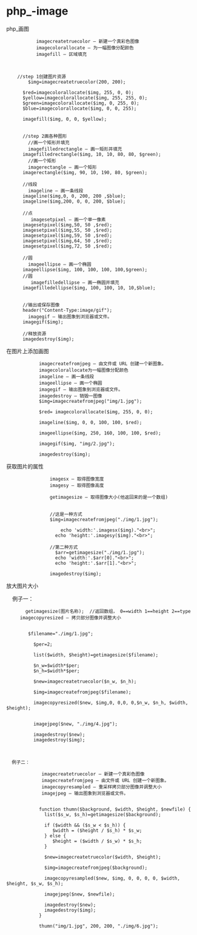 # php_-image
php_画图
              
               imagecreatetruecolor — 新建一个真彩色图像
               imagecolorallocate — 为一幅图像分配颜色
               imagefill — 区域填充
               
               

        //step 1创建图片资源
            $img=imagecreatetruecolor(200, 200);

          $red=imagecolorallocate($img, 255, 0, 0);
          $yellow=imagecolorallocate($img, 255, 255, 0);
          $green=imagecolorallocate($img, 0, 255, 0);
          $blue=imagecolorallocate($img, 0, 0, 255);

          imagefill($img, 0, 0, $yellow);


          //step 2画各种图形
            //画一个矩形并填充
            imagefilledrectangle — 画一矩形并填充
          imagefilledrectangle($img, 10, 10, 80, 80, $green);
            //画一个矩形
            imagerectangle — 画一个矩形
          imagerectangle($img, 90, 10, 190, 80, $green);

          //线段
            imageline — 画一条线段
          imageline($img,0, 0, 200, 200 ,$blue);
          imageline($img,200, 0, 0, 200, $blue);

          //点
             imagesetpixel — 画一个单一像素
          imagesetpixel($img,50, 50 ,$red);
          imagesetpixel($img,55, 50 ,$red);
          imagesetpixel($img,59, 50 ,$red);
          imagesetpixel($img,64, 50 ,$red);
          imagesetpixel($img,72, 50 ,$red);

          //圆
            imageellipse — 画一个椭圆
          imageellipse($img, 100, 100, 100, 100,$green);
          //圆
             imagefilledellipse — 画一椭圆并填充
          imagefilledellipse($img, 100, 100, 10, 10,$blue);
          
          
          //输出或保存图像
          header("Content-Type:image/gif");
            imagegif — 输出图象到浏览器或文件。
          imagegif($img);

          //释放资源
          imagedestroy($img);



 在图片上添加画图
 
             
              
                imagecreatefromjpeg — 由文件或 URL 创建一个新图象。
                imagecolorallocate为一幅图像分配颜色
                imageline — 画一条线段
                imageellipse — 画一个椭圆
                imagegif — 输出图象到浏览器或文件。
                imagedestroy — 销毁一图像
                $img=imagecreatefromjpeg("img/1.jpg");

                $red= imagecolorallocate($img, 255, 0, 0);

                imageline($img, 0, 0, 100, 100, $red);

                imageellipse($img, 250, 160, 100, 100, $red);

                imagegif($img, "img/2.jpg");

                imagedestroy($img);


获取图片的属性


                    imagesx — 取得图像宽度
                    imagesy — 取得图像高度

                    getimagesize — 取得图像大小(他返回来的是一个数组)
                    
                    
                    //这是一种方式
                    $img=imagecreatefromjpeg("./img/1.jpg");

                        echo 'width:'.imagesx($img)."<br>";
                      echo 'height:'.imagesy($img)."<br>";

                    //第二种方式
                      $arr=getimagesize("./img/1.jpg");
                      echo 'width:'.$arr[0]."<br>";
                      echo 'height:'.$arr[1]."<br>";

                    imagedestroy($img);



放大图片大小

     例子一：
 
    	   getimagesize(图片名称);  //返回数组， 0==width 1==height 2==type
         imagecopyresized — 拷贝部分图像并调整大小

            
            $filename="./img/1.jpg";

              $per=2;

              list($width, $height)=getimagesize($filename);

              $n_w=$width*$per;
              $n_h=$width*$per;

              $new=imagecreatetruecolor($n_w, $n_h);

              $img=imagecreatefromjpeg($filename);

              imagecopyresized($new, $img,0, 0,0, 0,$n_w, $n_h, $width, $height);


              imagejpeg($new, "./img/4.jpg");

              imagedestroy($new);
              imagedestroy($img);



      例子二：

                 imagecreatetruecolor — 新建一个真彩色图像
                 imagecreatefromjpeg — 由文件或 URL 创建一个新图象。
                 imagecopyresampled — 重采样拷贝部分图像并调整大小
                 imagejpeg — 输出图象到浏览器或文件。
                 
                 
                function thumn($background, $width, $height, $newfile) {
                  list($s_w, $s_h)=getimagesize($background);

                  if ($width && ($s_w < $s_h)) {
                     $width = ($height / $s_h) * $s_w;
                  } else {
                     $height = ($width / $s_w) * $s_h;
                  }

                  $new=imagecreatetruecolor($width, $height);

                  $img=imagecreatefromjpeg($background);

                  imagecopyresampled($new, $img, 0, 0, 0, 0, $width, $height, $s_w, $s_h);

                  imagejpeg($new, $newfile);

                  imagedestroy($new);
                  imagedestroy($img);
                }

                thumn("img/1.jpg", 200, 200, "./img/6.jpg");



















